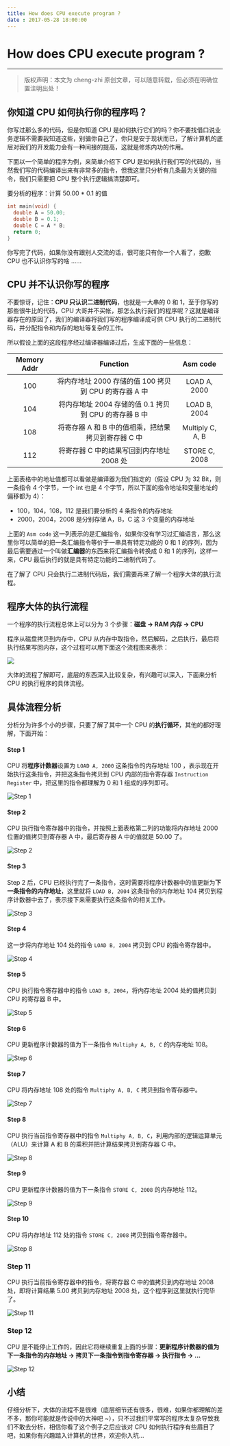 ```yaml
---
title: How does CPU execute program ?
date : 2017-05-28 18:00:00
---
```


# How does CPU execute program ?
***
> 版权声明：本文为 cheng-zhi 原创文章，可以随意转载，但必须在明确位置注明出处！ 

## 你知道 CPU 如何执行你的程序吗？
你写过那么多的代码，但是你知道 CPU 是如何执行它们的吗？你不要找借口说业务逻辑不需要我知道这些，别骗你自己了，你只是安于现状而已，了解计算机的底层对我们的开发能力会有一种间接的提高，这就是修炼内功的作用。

下面以一个简单的程序为例，来简单介绍下 CPU 是如何执行我们写的代码的，当然我们写的代码编译出来有非常多的指令，但我这里只分析有几条最为关键的指令，我们只需要把 CPU 整个执行逻辑搞清楚即可。

要分析的程序：计算 50.00 * 0.1 的值
```c
int main(void) {
  double A = 50.00;
  double B = 0.1;
  double C = A * B;
  return 0;
}
```

你写完了代码，如果你没有跟别人交流的话，很可能只有你一个人看了，抱歉 CPU 也不认识你写的啥 ......

## CPU 并不认识你写的程序
不要惊讶，记住：**CPU 只认识二进制代码**，也就是一大串的 0 和 1，至于你写的那些很牛比的代码，CPU 大哥并不买帐，那怎么执行我们的程序呢？这就是编译器存在的原因了，我们的编译器将我们写的程序编译成可供 CPU 执行的二进制代码，并分配指令和内存的地址等复杂的工作。

所以假设上面的这段程序经过编译器编译过后，生成下面的一些信息：




| Memory Addr |                           Function                       |     Asm code     |
|:-----------:|:--------------------------------------------------------:|:----------------:|
| 100         | 将内存地址 2000 存储的值 100 拷贝到 CPU 的寄存器 A 中    | LOAD A, 2000     |
| 104         | 将内存地址 2004 存储的值 0.1 拷贝到 CPU 的寄存器 B 中    | LOAD B, 2004     |
| 108         | 将寄存器 A 和 B 中的值相乘，把结果拷贝到寄存器 C 中      | Multiply C, A, B |
| 112         | 将寄存器 C 中的结果写回到内存地址 2008 处| STORE C, 2008 | StORE C, 2008    | 




上面表格中的地址值都可以看做是编译器为我们指定的（假设 CPU 为 32 Bit，则一条指令 4 个字节，一个 int 也是 4 个字节，所以下面的指令地址和变量地址的偏移都为 4）：
- 100，104，108，112 是我们要分析的 4 条指令的内存地址
- 2000，2004，2008 是分别存储 A，B，C 这 3 个变量的内存地址

上面的 `Asm code` 这一列表示的是汇编指令，如果你没有学习过汇编语言，那么这里你可以简单的把一条汇编指令等价于一串具有特定功能的 0 和 1 的序列，因为最后需要通过一个叫做**汇编器**的东西来将汇编指令转换成 0 和 1 的序列，这样一来，CPU 最后执行的就是具有特定功能的二进制代码了。

在了解了 CPU 只会执行二进制代码后，我们需要再来了解一个程序大体的执行流程。

## 程序大体的执行流程
一个程序的执行流程总体上可以分为 3 个步骤：**磁盘 -> RAM 内存 -> CPU**

程序从磁盘拷贝到内存中，CPU 从内存中取指令，然后解码，之后执行，最后将执行结果写回内存，这个过程可以用下面这个流程图来表示：

![](http://upload-images.jianshu.io/upload_images/4613385-a443725f4f62e2a0.png?imageMogr2/auto-orient/strip%7CimageView2/2/w/1240)

大体的流程了解即可，底层的东西深入比较复杂，有兴趣可以深入，下面来分析 CPU 的执行程序的具体流程。


## 具体流程分析
分析分为许多个小的步骤，只要了解了其中一个 CPU 的**执行循环**，其他的都好理解，下面开始：

#### Step 1
CPU 将**程序计数器**设置为 `LOAD A, 2000` 这条指令的内存地址 100 ，表示现在开始执行这条指令，并把这条指令拷贝到 CPU 内部的指令寄存器 `Instruction Register` 中，把这里的指令都理解为 0 和 1 组成的序列即可。


![Step 1](http://upload-images.jianshu.io/upload_images/4613385-4902a9fdd4d96d44.png?imageMogr2/auto-orient/strip%7CimageView2/2/w/1240)


#### Step 2
CPU 执行指令寄存器中的指令，并按照上面表格第二列的功能将内存地址 2000 位置的值拷贝到寄存器 A 中，最后寄存器 A 中的值就是 50.00 了。

![Step 2](http://upload-images.jianshu.io/upload_images/4613385-4abb5faa9217faa9.png?imageMogr2/auto-orient/strip%7CimageView2/2/w/1240)


#### Step 3
Step 2 后，CPU 已经执行完了一条指令，这时需要将程序计数器中的值更新为**下一条指令的内存地址**，这里就将 `LOAD B, 2004` 这条指令的内存地址 104 拷贝到程序计数器中去了，表示接下来需要执行这条指令的相关工作。

![Step 3](http://upload-images.jianshu.io/upload_images/4613385-3fc4953e83bba75a.png?imageMogr2/auto-orient/strip%7CimageView2/2/w/1240)


#### Step 4
这一步将内存地址 104 处的指令 `LOAD B, 2004` 拷贝到 CPU 的指令寄存器中。


![Step 4](http://upload-images.jianshu.io/upload_images/4613385-79b9919ec66c7233.png?imageMogr2/auto-orient/strip%7CimageView2/2/w/1240)


#### Step 5
CPU 执行指令寄存器中的指令 `LOAD B, 2004`，将内存地址 2004 处的值拷贝到 CPU 的寄存器 B 中。

![Step 5](http://upload-images.jianshu.io/upload_images/4613385-edd41b0d757da644.png?imageMogr2/auto-orient/strip%7CimageView2/2/w/1240)


#### Step 6
CPU 更新程序计数器的值为下一条指令 `Multiphy A, B, C` 的内存地址 108。


![Step 6](http://upload-images.jianshu.io/upload_images/4613385-d52f1d675246ebb7.png?imageMogr2/auto-orient/strip%7CimageView2/2/w/1240)


#### Step 7
CPU 将内存地址 108 处的指令 `Multiphy A, B, C` 拷贝到指令寄存器中。

![Step 7](http://upload-images.jianshu.io/upload_images/4613385-9228a9ff43d69dd8.png?imageMogr2/auto-orient/strip%7CimageView2/2/w/1240)


#### Step 8
CPU 执行当前指令寄存器中的指令 `Multiphy A, B, C`，利用内部的逻辑运算单元（ALU）来计算 A 和 B 的乘积并把计算结果拷贝到寄存器 C 中。

![Step 8](http://upload-images.jianshu.io/upload_images/4613385-2070d6e08df5ae14.png?imageMogr2/auto-orient/strip%7CimageView2/2/w/1240)

#### Step 9
CPU 更新程序计数器的值为下一条指令 `STORE C, 2008` 的内存地址 112。

![Step 9](http://upload-images.jianshu.io/upload_images/4613385-5c62c12a8a5043df.png?imageMogr2/auto-orient/strip%7CimageView2/2/w/1240)


#### Step 10
CPU 将内存地址 112 处的指令 `STORE C, 2008` 拷贝到指令寄存器中。

![Step 8](http://upload-images.jianshu.io/upload_images/4613385-862b8a3eb775afb1.png?imageMogr2/auto-orient/strip%7CimageView2/2/w/1240)

### Step 11
CPU 执行当前指令寄存器中的指令，将寄存器 C 中的值拷贝到内存地址 2008 处，即将计算结果 5.00 拷贝到内存地址 2008 处，这个程序到这里就执行完毕了。


![Step 11](http://upload-images.jianshu.io/upload_images/4613385-bc2c19e655531c70.png?imageMogr2/auto-orient/strip%7CimageView2/2/w/1240)


### Step 12
CPU 是不能停止工作的，因此它将继续重复上面的步骤：**更新程序计数器的值为下一条指令的内存地址 -> 拷贝下一条指令到指令寄存器 -> 执行指令 -> ...**


![Step 12](http://upload-images.jianshu.io/upload_images/4613385-aea4439316eb2b0b.png?imageMogr2/auto-orient/strip%7CimageView2/2/w/1240)


## 小结
仔细分析下，大体的流程不是很难（底层细节还有很多，很难，如果你都理解的差不多，那你可能就是传说中的大神吧 ~），只不过我们平常写的程序太复杂导致我们不敢去分析，相信你看了这个例子之后应该对 CPU 如何执行程序有些眉目了吧，如果你有兴趣踏入计算机的世界，欢迎你入坑...

